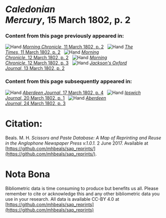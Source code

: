 # *Caledonian Mercury*, 15 March 1802, p. 2  
  
### Content from this page previously appeared in:  
![Hand](http://scissorsandpaste.net/wp-content/uploads/2017/06/smallhandpointer.png) [*Morning Chronicle*, 11 March 1802, p. 2](https://mhbeals.github.io/sap_html/Morning-Chronicle/Morning-Chronicle-11-March-1802-p-2)  
![Hand](http://scissorsandpaste.net/wp-content/uploads/2017/06/smallhandpointer.png) [*The Times*, 11 March 1802, p. 2](https://mhbeals.github.io/sap_html/The-Times/The-Times-11-March-1802-p-2)  
![Hand](http://scissorsandpaste.net/wp-content/uploads/2017/06/smallhandpointer.png) [*Morning Chronicle*, 12 March 1802, p. 2](https://mhbeals.github.io/sap_html/Morning-Chronicle/Morning-Chronicle-12-March-1802-p-2)  
![Hand](http://scissorsandpaste.net/wp-content/uploads/2017/06/smallhandpointer.png) [*Morning Chronicle*, 12 March 1802, p. 3](https://mhbeals.github.io/sap_html/Morning-Chronicle/Morning-Chronicle-12-March-1802-p-3)  
![Hand](http://scissorsandpaste.net/wp-content/uploads/2017/06/smallhandpointer.png) [*Jackson's Oxford Journal*, 13 March 1802, p. 2](https://mhbeals.github.io/sap_html/Jackson's-Oxford-Journal/Jackson's-Oxford-Journal-13-March-1802-p-2)  
  
### Content from this page subsequently appeared in:  
![Hand](http://scissorsandpaste.net/wp-content/uploads/2017/06/smallhandpointer.png) [*Aberdeen Journal*, 17 March 1802, p. 4](https://mhbeals.github.io/sap_html/Aberdeen-Journal/Aberdeen-Journal-17-March-1802-p-4)  
![Hand](http://scissorsandpaste.net/wp-content/uploads/2017/06/smallhandpointer.png) [*Ipswich Journal*, 20 March 1802, p. 1](https://mhbeals.github.io/sap_html/Ipswich-Journal/Ipswich-Journal-20-March-1802-p-1)  
![Hand](http://scissorsandpaste.net/wp-content/uploads/2017/06/smallhandpointer.png) [*Aberdeen Journal*, 24 March 1802, p. 3](https://mhbeals.github.io/sap_html/Aberdeen-Journal/Aberdeen-Journal-24-March-1802-p-3)  


# Citation: 

Beals. M. H. *Scissors and Paste Database: A Map of Reprinting and Reuse in the Anglophone Newspaper Press v.1.0.1.* 2 June 2017. Available at [https://github.com/mhbeals/sap_reprints/](https://github.com/mhbeals/sap_reprints/). 

# Nota Bona

Bibliometric data is time consuming to produce but benefits us all. Please remember to cite or acknowledge this and any other bibliometric data you use in your research. All data is available CC-BY 4.0 at [https://github.com/mhbeals/sap_reprints](https://github.com/mhbeals/sap_reprints)